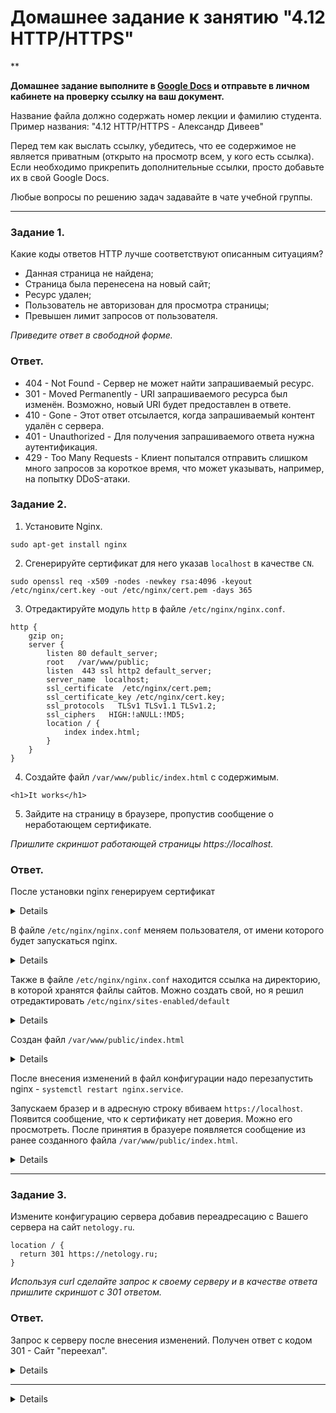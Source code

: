 # Домашнее задание к занятию "4.12 HTTP/HTTPS"

**

**Домашнее задание выполните в [Google Docs](https://docs.google.com/) и отправьте в личном кабинете на проверку ссылку на ваш документ.**

Название файла должно содержать номер лекции и фамилию студента. Пример названия: "4.12 HTTP/HTTPS - Александр Дивеев"

Перед тем как выслать ссылку, убедитесь, что ее содержимое не является приватным (открыто на просмотр всем, у кого есть ссылка). Если необходимо прикрепить дополнительные ссылки, просто добавьте их в свой Google Docs.

Любые вопросы по решению задач задавайте в чате учебной группы.

------
### Задание 1.

Какие коды ответов HTTP лучше соответствуют описанным ситуациям?

- Данная страница не найдена;
- Страница была перенесена на новый сайт;
- Ресурс удален;
- Пользователь не авторизован для просмотра страницы;
- Превышен лимит запросов от пользователя.

*Приведите ответ в свободной форме.*

### Ответ.
- 404 - Not Found - Сервер не может найти запрашиваемый ресурс.
- 301 - Moved Permanently - URI запрашиваемого ресурса был изменён. Возможно, новый URI будет предоставлен в ответе.
- 410 - Gone - Этот ответ отсылается, когда запрашиваемый контент удалён с сервера.
- 401 - Unauthorized - Для получения запрашиваемого ответа нужна аутентификация.
- 429 - Too Many Requests - Клиент попытался отправить слишком много запросов за короткое время, что может указывать, например, на попытку DDoS-атаки. 


### Задание 2.

1. Установите Nginx.

`sudo apt-get install nginx`

2. Сгенерируйте сертификат для него указав `localhost` в качестве `CN`.

`sudo openssl req -x509 -nodes -newkey rsa:4096 -keyout /etc/nginx/cert.key -out /etc/nginx/cert.pem -days 365`

3. Отредактируйте модуль `http` в файле `/etc/nginx/nginx.conf`.

```
http {
    gzip on;
    server {
        listen 80 default_server;
        root   /var/www/public;
        listen  443 ssl http2 default_server;
        server_name  localhost;
        ssl_certificate  /etc/nginx/cert.pem;
        ssl_certificate_key /etc/nginx/cert.key;
        ssl_protocols   TLSv1 TLSv1.1 TLSv1.2;
        ssl_ciphers   HIGH:!aNULL:!MD5;
        location / {
            index index.html;
        }
    }
}
```

4. Создайте файл `/var/www/public/index.html` c содержимым.

```
<h1>It works</h1>
```

5. Зайдите на страницу в браузере, пропустив сообщение о неработающем сертификате.

*Пришлите скриншот работающей страницы https://localhost.*

### Ответ.

После установки nginx генерируем сертификат

<details>
    
![Снимок01](https://user-images.githubusercontent.com/121082757/228816529-2de2a1be-9105-44ef-ba92-6392b3c47520.PNG)
 
</details>

В файле `/etc/nginx/nginx.conf` меняем пользователя, от имени которого будет запускаться nginx.

<details>
    
![Снимок02](https://user-images.githubusercontent.com/121082757/228817037-490ef57d-06b8-42bf-9d41-b3c4b56a53fd.PNG)
 
</details>

Также в файле `/etc/nginx/nginx.conf` находится ссылка на директорию, в которой хранятся файлы сайтов. Можно создать свой, но я решил отредактировать `/etc/nginx/sites-enabled/default`

<details>
    
![Снимок03](https://user-images.githubusercontent.com/121082757/228819289-bf90a2d0-f188-440a-8c84-0588ff269513.PNG)

</details>

Создан файл `/var/www/public/index.html`

<details>
    
![Снимок04](https://user-images.githubusercontent.com/121082757/228817667-73f3df44-1a9d-4af6-95eb-5d0c43da52a2.PNG)

</details>

После внесения изменений в файл конфигурации надо перезапустить nginx - `systemctl restart nginx.service`.

Запускаем бразер и в адресную строку вбиваем `https://localhost`. Появится сообщение, что к сертификату нет доверия. Можно его просмотреть. После принятия в бразуере появляется сообщение из ранее созданного файла `/var/www/public/index.html`.

<details>
    
![Снимок05](https://user-images.githubusercontent.com/121082757/228818474-46a6998b-e561-4903-a9b2-3c4c5ade2df9.PNG)
    
![Снимок06](https://user-images.githubusercontent.com/121082757/228818509-0b7c82f9-8d6e-4d83-ad7b-f122baabb5db.PNG)
    
![Снимок07](https://user-images.githubusercontent.com/121082757/228818560-ac9c7916-7a3c-4fa8-a53f-d25e6e29c63d.PNG)

</details>

------

### Задание 3.

Измените конфигурацию сервера добавив переадресацию c Вашего сервера на сайт `netology.ru`.
```
location / {
  return 301 https://netology.ru;
}
```

*Используя curl сделайте запрос к своему серверу и в качестве ответа пришлите скриншот с 301 ответом.*

### Ответ.

Запрос к серверу после внесения изменений. Получен ответ с кодом 301 - Сайт "переехал".

<details>
    
![Снимок08](https://user-images.githubusercontent.com/121082757/228818765-78a81a1a-7aa7-4cbf-b965-de36bf827646.PNG)

</details>

---

<details>

## Дополнительные задания (со звездочкой*)
Эти задания дополнительные (не обязательные к выполнению) и никак не повлияют на получение вами зачета по этому домашнему заданию. Вы можете их выполнить, если хотите глубже и/или шире разобраться в материале.

### Задание 4.

Используя документацию https://httpd.apache.org/docs/current/ установите `apache2` веб-сервер.

Сделайте задание 2, добившись аналогичной работы сервера.

*Пришлите получившуюся конфигурацию в качестве ответа.*

</details>
